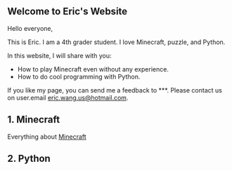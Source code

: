 ## Welcome to Eric's Website

Hello everyone,

This is Eric. I am a 4th grader student. I love Minecraft, puzzle, and Python.


In this website, I will share with you:

- How to play Minecraft even without any experience.
- How to do cool programming with Python.

If you like my page, you can send me a feedback to ***.
Please contact us on user.email eric.wang.us@hotmail.com.


## 1. Minecraft

Everything about [Minecraft](Minecraft/index.md)

## 2. Python
